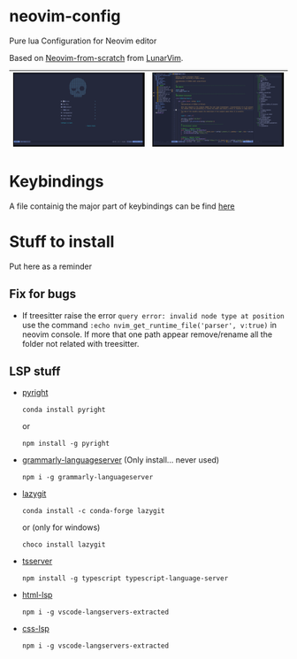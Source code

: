 # neovim-config
Pure lua Configuration for Neovim editor

Based on [Neovim-from-scratch](https://github.com/LunarVim/Neovim-from-scratch) from [LunarVim](https://github.com/LunarVim).

![aaa](./other/screenshot/nvim_1.png) |  ![bbb](./other/screenshot/nvim_2.png)
:-------------------------:|:-------------------------:

# Keybindings
A file containig the major part of keybindings can be find [here](other/keybindings.md)

# Stuff to install
Put here as a reminder

## Fix for bugs
* If treesitter raise the error `query error: invalid node type at position` use the command `:echo nvim_get_runtime_file('parser', v:true)` in neovim console. If more that one path appear remove/rename all the folder not related with treesitter.

## LSP stuff

* [pyright](https://github.com/microsoft/pyright)
  ```
  conda install pyright
  ```
  or
  ```
  npm install -g pyright
  ```
* [grammarly-languageserver](https://github.com/znck/grammarly) (Only install... never used)
  ```
  npm i -g grammarly-languageserver
  ```
* [lazygit](https://github.com/jesseduffield/lazygit)
  ```
  conda install -c conda-forge lazygit
  ```
  or (only for windows)
  ```
  choco install lazygit
  ```
* [tsserver](https://github.com/typescript-language-server/typescript-language-server)
  ```
  npm install -g typescript typescript-language-server
  ```
* [html-lsp](https://github.com/hrsh7th/vscode-langservers-extracted)
  ```
  npm i -g vscode-langservers-extracted
  ```
* [css-lsp](https://github.com/hrsh7th/vscode-langservers-extracted)
  ```
  npm i -g vscode-langservers-extracted
  ```


[telescope-file-browser]:https://github.com/nvim-telescope/telescope-file-browser.nvim
[comments_plugin]:https://github.com/numToStr/Comment.nvim
